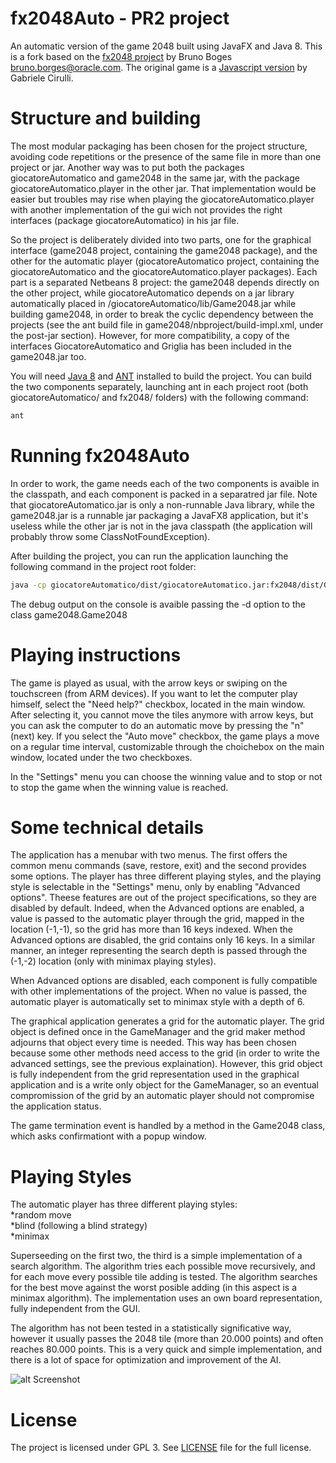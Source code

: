 fx2048Auto - PR2 project
========================
An automatic version of the game 2048 built using JavaFX and Java 8. This is a 
fork based on the [fx2048 project](https://github.com/brunoborges/fx2048) by Bruno Boges <bruno.borges@oracle.com>.
The original game is a [Javascript version](https://github.com/gabrielecirulli/2048) by Gabriele Cirulli.

Structure and building
=======================
The most modular packaging has been chosen for the project structure, avoiding 
code repetitions or the presence of the same file in more than one project or 
jar. Another way was to put both the packages giocatoreAutomatico and game2048
in the same jar, with the package giocatoreAutomatico.player in the other jar. 
That implementation would be easier but troubles may rise when playing the 
giocatoreAutomatico.player with another implementation of the gui wich not 
provides the right interfaces (package giocatoreAutomatico) in his jar file.

So the project is deliberately divided into two parts, one for the graphical 
interface (game2048 project, containing the game2048 package), and the other for 
the automatic player (giocatoreAutomatico project, containing the 
giocatoreAutomatico and the giocatoreAutomatico.player packages). Each part is a
separated Netbeans 8 project: the game2048 depends directly on the other project,
while giocatoreAutomatico depends on a jar library automatically placed in 
/giocatoreAutomatico/lib/Game2048.jar while building game2048, in order to break 
the cyclic dependency between the projects (see the ant build file in 
game2048/nbproject/build-impl.xml, under the post-jar section). However, for 
more compatibility, a copy of the interfaces GiocatoreAutomatico and Griglia has 
been included in the game2048.jar too.

You will need [Java 8](http://www.oracle.com/technetwork/java/javase/downloads/index.html)
and [ANT](http://ant.apache.org/) installed to build the project. You can build 
the two components separately, launching ant in each project root (both 
giocatoreAutomatico/ and fx2048/ folders) with the following command:

```bash
ant
```

Running fx2048Auto
===================
In order to work, the game needs each of the two components is avaible in the 
classpath, and each component is packed in a separatred jar file. Note that
giocatoreAutomatico.jar is only a non-runnable Java library, while the 
game2048.jar is a runnable jar packaging a JavaFX8 application, but it's useless
while the other jar is not in the java classpath (the application will probably 
throw some ClassNotFoundException).

After building the project, you can run the application launching the following 
command in the project root folder:

```bash
java -cp giocatoreAutomatico/dist/giocatoreAutomatico.jar:fx2048/dist/Game2048.jar game2048.Game2048
```

The debug output on the console is avaible passing the -d option to the 
class game2048.Game2048

Playing instructions
====================
The game is played as usual, with the arrow keys or swiping on the touchscreen 
(from ARM devices). If you want to let the computer play himself, select the 
"Need help?" checkbox, located in the main window. After selecting it, you cannot
move the tiles anymore with arrow keys, but you can ask the computer to do an 
automatic move by pressing the "n" (next) key. If you select the 
"Auto move" checkbox, the game plays a move on a regular time 
interval, customizable through the choichebox on the main window, located under 
the two checkboxes.

In the "Settings" menu you can choose the winning value and to stop or not to 
stop the game when the winning value is reached.

Some technical details
======================
The application has a menubar with two menus. The first offers the common menu 
commands (save, restore, exit) and the second provides some options. The 
player has three different playing styles, and the playing style is selectable 
in the "Settings" menu, only by enabling "Advanced options". Theese features are 
out of the project specifications, so they are disabled by default. 
Indeed, when the Advanced options are enabled, a value is passed to the 
automatic player through the grid, mapped in the location (-1,-1), so the 
grid has more than 16 keys indexed. When the Advanced options are disabled, the
grid contains only 16 keys. In a similar manner, an integer representing the 
search depth is passed through the (-1,-2) location (only with minimax playing 
styles). 

When Advanced options are disabled, each component is fully compatible with 
other implementations of the project. When no value is passed, the automatic 
player is automatically set to minimax style with a depth of 6.

The graphical application generates a grid for the automatic player. 
The grid object is defined once in the GameManager and the grid maker method 
adjourns that object every time is needed. This way has been chosen because 
some other methods need access to the grid (in order to write the advanced 
settings, see the previous explaination). However, this grid object is fully
independent from the grid representation used in the graphical application and
is a write only object for the GameManager, so an eventual compromission of the 
grid by an automatic player should not compromise the application status.

The game termination event is handled by a method in the Game2048 class, which 
asks confirmationt with a popup window.

Playing Styles
==============
The automatic player has three different playing styles:<br />
*random move<br />
*blind (following a blind strategy)<br />
*minimax

Superseeding on the first two, the third is a simple implementation of a search 
algorithm. The algorithm tries each possible move recursively, and for each move
every possible tile adding is tested. The algorithm searches for the best move 
against the worst posible adding (in this aspect is a minimax algorithm).
The implementation uses an own board representation, fully 
independent from the GUI.

The algorithm has not been tested in a statistically significative way, however 
it usually passes the 2048 tile (more than 20.000 points) and often reaches 
80.000 points. This is a very quick and simple implementation, and there is a lot of space
for optimization and improvement of the AI.

![alt Screenshot](https://db.tt/DOFDOtLd)

License
===================
The project is licensed under GPL 3. See [LICENSE](/fx2048/LICENSE)
file for the full license.
